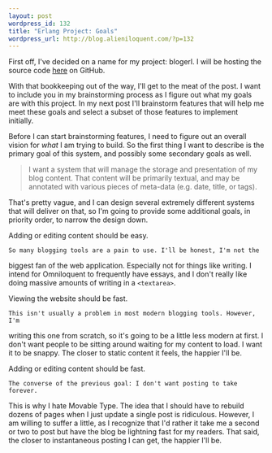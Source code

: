 ```yaml
---
layout: post
wordpress_id: 132
title: "Erlang Project: Goals"
wordpress_url: http://blog.alieniloquent.com/?p=132
---
```

First off, I've decided on a name for my project: blogerl. I will be hosting
the source code [here][1] on GitHub.

With that bookkeeping out of the way, I'll get to the meat of the post. I want
to include you in my brainstorming process as I figure out what my goals are
with this project. In my next post I'll brainstorm features that will help me
meet these goals and select a subset of those features to implement initially.

Before I can start brainstorming features, I need to figure out an overall
vision for _what_ I am trying to build. So the first thing I want to describe
is the primary goal of this system, and possibly some secondary goals as well.

> I want a system that will manage the storage and presentation of my blog
content. That content will be primarily textual, and may be annotated with
various pieces of meta-data (e.g. date, title, or tags).

That's pretty vague, and I can design several extremely different systems that
will deliver on that, so I'm going to provide some additional goals, in
priority order, to narrow the design down.

Adding or editing content should be easy.

    So many blogging tools are a pain to use. I'll be honest, I'm not the
biggest fan of the web application. Especially not for things like writing. I
intend for Omniloquent to frequently have essays, and I don't really like
doing massive amounts of writing in a `<textarea>`.

Viewing the website should be fast.

    This isn't usually a problem in most modern blogging tools. However, I'm
writing this one from scratch, so it's going to be a little less modern at
first. I don't want people to be sitting around waiting for my content to
load. I want it to be snappy. The closer to static content it feels, the
happier I'll be.

Adding or editing content should be fast.

    The converse of the previous goal: I don't want posting to take forever.
This is why I hate Movable Type. The idea that I should have to rebuild dozens
of pages when I just update a single post is ridiculous. However, I am willing
to suffer a little, as I recognize that I'd rather it take me a second or two
to post but have the blog be lightning fast for my readers. That said, the
closer to instantaneous posting I can get, the happier I'll be.

   [1]: http://github.com/stesla/blogerl/tree/master

